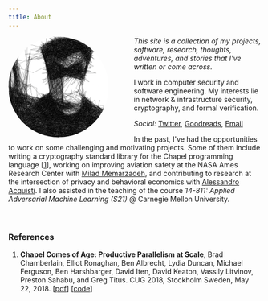 ```yaml
---
title: About
---
```

<section>
<img src='./images/PINTR.png' height='200' style='border-radius: 50%; float: left; margin-right: 50px;'/>
<p style="display: inline;">
<i>This site is a collection of my projects, software, research, thoughts, adventures, and stories that I've written or come across.</i>
</p>
<br />

<p>
I work in computer security and software engineering. My interests lie in network & infrastructure security, cryptography, and formal verification.
</p>

<p>
<i>Social: </i> <a href="https://twitter.com/lprimeroo" target="_blank">Twitter</a>, <a href="https://www.goodreads.com/lprimeroo" target="_blank">Goodreads</a>, <a href="mailto:sarthakm@pm.me" target="_blank">Email</a>
</p>
 </section>

 
<section>
In the past, I've had the opportunities to work on some challenging and motivating projects. Some of them include writing a cryptography standard library for the Chapel programming language [<a href="">1</a>], working on improving aviation safety at the NASA Ames Research Center with <a href="https://twitter.com/miladmemarzadeh">Milad Memarzadeh</a>, and contributing to research at the intersection of privacy and behavioral economics with <a href="https://www.heinz.cmu.edu/~acquisti/">Alessandro Acquisti</a>. I also assisted in the teaching of the course <i>14-811: Applied Adversarial Machine Learning (S21)</i> @ Carnegie Mellon University.

<br />
<br />
<br />


  <h3>References</h3>
  <ol>
    <li><strong>Chapel Comes of Age: Productive Parallelism at Scale</strong>, Brad Chamberlain, Elliot Ronaghan, Ben Albrecht, Lydia Duncan, Michael Ferguson, Ben Harshbarger, David Iten, David Keaton, Vassily Litvinov, Preston Sahabu, and Greg Titus. CUG 2018, Stockholm Sweden, May 22, 2018. [<a href="https://chapel-lang.org/publications/cug2018-chapel.pdf">pdf</a>] [<a href="https://github.com/chapel-lang/chapel/pull/7139">code</a>]</li>
  </ol>
</section>

